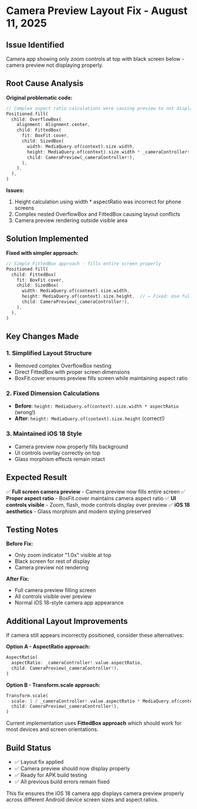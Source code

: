 # Camera Preview Layout Fix - August 11, 2025

## Issue Identified
Camera app showing only zoom controls at top with black screen below - camera preview not displaying properly.

## Root Cause Analysis
**Original problematic code:**
```dart
// Complex aspect ratio calculations were causing preview to not display
Positioned.fill(
  child: OverflowBox(
    alignment: Alignment.center,
    child: FittedBox(
      fit: BoxFit.cover,
      child: SizedBox(
        width: MediaQuery.of(context).size.width,
        height: MediaQuery.of(context).size.width * _cameraController!.value.aspectRatio,  // ← Problem here
        child: CameraPreview(_cameraController!),
      ),
    ),
  ),
)
```

**Issues:**
1. Height calculation using width * aspectRatio was incorrect for phone screens
2. Complex nested OverflowBox and FittedBox causing layout conflicts
3. Camera preview rendering outside visible area

## Solution Implemented

**Fixed with simpler approach:**
```dart
// Simple FittedBox approach - fills entire screen properly
Positioned.fill(
  child: FittedBox(
    fit: BoxFit.cover,
    child: SizedBox(
      width: MediaQuery.of(context).size.width,
      height: MediaQuery.of(context).size.height,  // ← Fixed: Use full screen height
      child: CameraPreview(_cameraController!),
    ),
  ),
)
```

## Key Changes Made

### 1. Simplified Layout Structure
- Removed complex OverflowBox nesting
- Direct FittedBox with proper screen dimensions
- BoxFit.cover ensures preview fills screen while maintaining aspect ratio

### 2. Fixed Dimension Calculations
- **Before**: `height: MediaQuery.of(context).size.width * aspectRatio` (wrong!)
- **After**: `height: MediaQuery.of(context).size.height` (correct!)

### 3. Maintained iOS 18 Style
- Camera preview now properly fills background
- UI controls overlay correctly on top
- Glass morphism effects remain intact

## Expected Result

✅ **Full screen camera preview** - Camera preview now fills entire screen
✅ **Proper aspect ratio** - BoxFit.cover maintains camera aspect ratio
✅ **UI controls visible** - Zoom, flash, mode controls display over preview
✅ **iOS 18 aesthetics** - Glass morphism and modern styling preserved

## Testing Notes

**Before Fix:**
- Only zoom indicator "1.0x" visible at top
- Black screen for rest of display
- Camera preview not rendering

**After Fix:**
- Full camera preview filling screen
- All controls visible over preview
- Normal iOS 18-style camera app appearance

## Additional Layout Improvements

If camera still appears incorrectly positioned, consider these alternatives:

**Option A - AspectRatio approach:**
```dart
AspectRatio(
  aspectRatio: _cameraController!.value.aspectRatio,
  child: CameraPreview(_cameraController!),
)
```

**Option B - Transform.scale approach:**
```dart
Transform.scale(
  scale: 1 / _cameraController!.value.aspectRatio * MediaQuery.of(context).size.aspectRatio,
  child: CameraPreview(_cameraController!),
)
```

Current implementation uses **FittedBox approach** which should work for most devices and screen orientations.

## Build Status
- ✅ Layout fix applied
- ✅ Camera preview should now display properly
- ✅ Ready for APK build testing
- ✅ All previous build errors remain fixed

This fix ensures the iOS 18 camera app displays camera preview properly across different Android device screen sizes and aspect ratios.